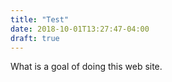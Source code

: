 ```yaml
---
title: "Test"
date: 2018-10-01T13:27:47-04:00
draft: true
---
```


What is a goal of doing this web site.
